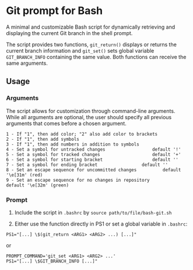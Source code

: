# Git prompt for Bash

A minimal and customizable Bash script for dynamically retrieving and displaying the current Git branch in the shell prompt.

The script provides two functions, `git_return()` displays or returns the current branch information and `git_set()` sets global variable `GIT_BRANCH_INFO` containing the same value. Both functions can receive the same arguments. 

## Usage

### Arguments

The script allows for customization through command-line arguments. While all arguments are optional, the user should specify all previous arguments that comes before a chosen argument.

```
1 - If "1", then add color; "2" also add color to brackets
2 - If "1", then add symbols
3 - If "1", then add numbers in addition to symbols
4 - Set a symbol for untracked changes					default	'!'
5 - Set a symbol for tracked changes					default	'+'
6 - Set a symbol for starting bracket					default	''
7 - Set a symbol for ending bracket					default	''
8 - Set an escape sequence for uncommitted changes			default	'\e[31m' (red)
9 - Set an escape sequence for no changes in repository			default	'\e[32m' (green)
```

### Prompt

1. Include the script in `.bashrc` by `source path/to/file/bash-git.sh`

2. Either use the function directly in PS1 or set a global variable in `.bashrc`:

```shell
PS1="[...] \$(git_return <ARG1> <ARG2> ...) [...]"
```
or
```shell
PROMPT_COMMAND='git_set <ARG1> <ARG2> ...'
PS1="[...] \$GIT_BRANCH_INFO [...]"
```
